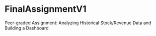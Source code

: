 # FinalAssignmentV1
Peer-graded Assignment: Analyzing Historical Stock/Revenue Data and Building a Dashboard
